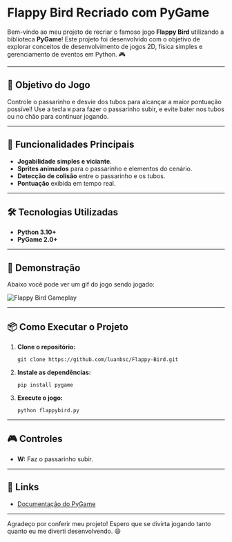 <h1>Flappy Bird Recriado com PyGame</h1>

<p>Bem-vindo ao meu projeto de recriar o famoso jogo <strong>Flappy Bird</strong> utilizando a biblioteca <strong>PyGame</strong>! Este projeto foi desenvolvido com o objetivo de explorar conceitos de desenvolvimento de jogos 2D, física simples e gerenciamento de eventos em Python. 🎮</p>

<hr>

<h2>🎯 Objetivo do Jogo</h2>

<p>Controle o passarinho e desvie dos tubos para alcançar a maior pontuação possível! Use a tecla <code>W</code> para fazer o passarinho subir, e evite bater nos tubos ou no chão para continuar jogando.</p>

<hr>

<h2>🚀 Funcionalidades Principais</h2>

<ul>
<li><strong>Jogabilidade simples e viciante</strong>.</li>
<li><strong>Sprites animados</strong> para o passarinho e elementos do cenário.</li>
<li><strong>Detecção de colisão</strong> entre o passarinho e os tubos.</li>
<li><strong>Pontuação</strong> exibida em tempo real.</li>
</ul>

<hr>

<h2>🛠️ Tecnologias Utilizadas</h2>

<ul>
<li><strong>Python 3.10+</strong></li>
<li><strong>PyGame 2.0+</strong></li>
</ul>

<hr>

<h2>🎥 Demonstração</h2>

<p>Abaixo você pode ver um gif do jogo sendo jogado:</p>

<img src="./game.gif" alt="Flappy Bird Gameplay">

<hr>

<h2>📦 Como Executar o Projeto</h2>

<ol>
<li><strong>Clone o repositório:</strong>
<pre><code>git clone https://github.com/luanbsc/Flappy-Bird.git
</code></pre></li>
<li><strong>Instale as dependências:</strong>
<pre><code>pip install pygame
</code></pre></li>
<li><strong>Execute o jogo:</strong>
<pre><code>python flappybird.py
</code></pre></li>
</ol>

<hr>

<h2>🎮 Controles</h2>

<ul>
<li><strong>W:</strong> Faz o passarinho subir.</li>
</ul>

<hr>

<h2>🔗 Links</h2>

<ul>
<li><a href="https://www.pygame.org/docs/">Documentação do PyGame</a></li>
</ul>

<hr>

<p>Agradeço por conferir meu projeto! Espero que se divirta jogando tanto quanto eu me diverti desenvolvendo. 😄</p>
